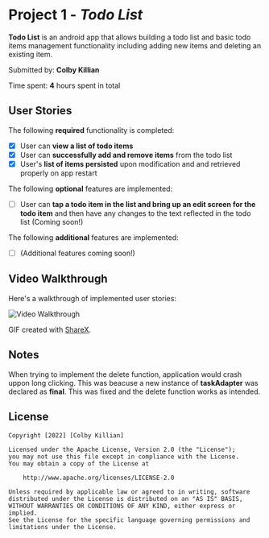 # Project 1 - *Todo List*

**Todo List** is an android app that allows building a todo list and basic todo items management functionality including adding new items and deleting an existing item.

Submitted by: **Colby Killian**

Time spent: **4** hours spent in total

## User Stories

The following **required** functionality is completed:

* [X] User can **view a list of todo items**
* [X] User can **successfully add and remove items** from the todo list
* [X] User's **list of items persisted** upon modification and and retrieved properly on app restart

The following **optional** features are implemented:

* [ ] User can **tap a todo item in the list and bring up an edit screen for the todo item** and then have any changes to the text reflected in the todo list (Coming soon!)

The following **additional** features are implemented:

* [ ] (Additional features coming soon!)

## Video Walkthrough

Here's a walkthrough of implemented user stories:

<img src='https://i.imgur.com/WLJc9cN.gif' title='Video Walkthrough' width='' alt='Video Walkthrough' />

GIF created with [ShareX](https://getsharex.com/).

## Notes

When trying to implement the delete function, application would crash uppon long clicking. This was beacuse a new instance of **taskAdapter** was declared as **final**. This was fixed and the delete function works as intended. 

## License

    Copyright [2022] [Colby Killian]

    Licensed under the Apache License, Version 2.0 (the "License");
    you may not use this file except in compliance with the License.
    You may obtain a copy of the License at

        http://www.apache.org/licenses/LICENSE-2.0

    Unless required by applicable law or agreed to in writing, software
    distributed under the License is distributed on an "AS IS" BASIS,
    WITHOUT WARRANTIES OR CONDITIONS OF ANY KIND, either express or implied.
    See the License for the specific language governing permissions and
    limitations under the License.
